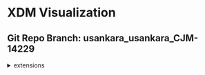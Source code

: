 # XDM Visualization
## Git Repo Branch: usankara_usankara_CJM-14229
<details>
<summary>extensions</summary>
<ul>
<details>
<summary>facebook</summary>
<ul>
<li><a href="http://opensource.adobe.com/xdmVisualization/prod/usankara_usankara_CJM-14229/facebook.facebook-conversion-event.html">facebook-conversion-event</a></li>
</ul>
</details>
</ul>
</details>
